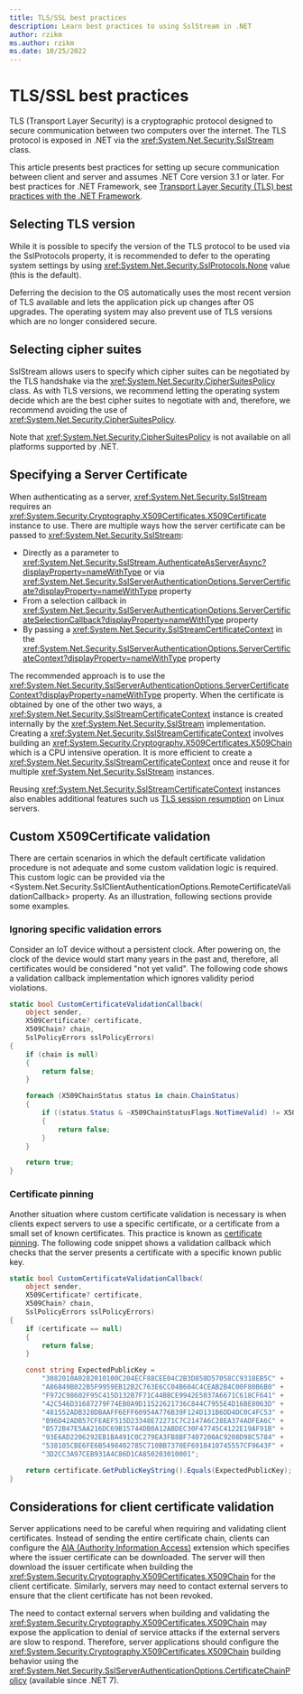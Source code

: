 ```yaml
---
title: TLS/SSL best practices
description: Learn best practices to using SslStream in .NET
author: rzikm
ms.author: rzikm
ms.date: 10/25/2022
---
```


# TLS/SSL best practices

TLS (Transport Layer Security) is a cryptographic protocol designed to secure communication between two computers over the internet. The TLS protocol is exposed in .NET via the <xref:System.Net.Security.SslStream> class.

This article presents best practices for setting up secure communication between client and server and assumes .NET Core version 3.1 or later. For best practices for .NET Framework, see [Transport Layer Security (TLS) best practices with the .NET Framework](/dotnet/framework/network-programming/tls).

## Selecting TLS version

While it is possible to specify the version of the TLS protocol to be used via the SslProtocols property, it is recommended to defer to the operating system settings by using <xref:System.Net.Security.SslProtocols.None> value (this is the default).

Deferring the decision to the OS automatically uses the most recent version of TLS available and lets the application pick up changes after OS upgrades. The operating system may also prevent use of TLS versions which are no longer considered secure.

## Selecting cipher suites

SslStream allows users to specify which cipher suites can be negotiated by the TLS handshake via the <xref:System.Net.Security.CipherSuitesPolicy> class. As with TLS versions, we recommend letting the operating system decide which are the best cipher suites to negotiate with and, therefore, we recommend avoiding the use of <xref:System.Net.Security.CipherSuitesPolicy>.

Note that <xref:System.Net.Security.CipherSuitesPolicy> is not available on all platforms supported by .NET.

## Specifying a Server Certificate

When authenticating as a server, <xref:System.Net.Security.SslStream> requires an <xref:System.Security.Cryptography.X509Certificates.X509Certificate> instance to use. There are multiple ways how the server certificate can be passed to <xref:System.Net.Security.SslStream>:

- Directly as a parameter to <xref:System.Net.Security.SslStream.AuthenticateAsServerAsync?displayProperty=nameWithType> or via <xref:System.Net.Security.SslServerAuthenticationOptions.ServerCertificate?displayProperty=nameWithType> property
- From a selection callback in <xref:System.Net.Security.SslServerAuthenticationOptions.ServerCertificateSelectionCallback?displayProperty=nameWithType> property
- By passing a <xref:System.Net.Security.SslStreamCertificateContext> in the <xref:System.Net.Security.SslServerAuthenticationOptions.ServerCertificateContext?displayProperty=nameWithType> property

The recommended approach is to use the <xref:System.Net.Security.SslServerAuthenticationOptions.ServerCertificateContext?displayProperty=nameWithType> property. When the certificate is obtained by one of the other two ways, a <xref:System.Net.Security.SslStreamCertificateContext> instance is created internally by the <xref:System.Net.Security.SslStream> implementation. Creating a <xref:System.Net.Security.SslStreamCertificateContext> involves building an <xref:System.Security.Cryptography.X509Certificates.X509Chain> which is a CPU intensive operation. It is more efficient to create a <xref:System.Net.Security.SslStreamCertificateContext> once and reuse it for multiple <xref:System.Net.Security.SslStream> instances.

Reusing <xref:System.Net.Security.SslStreamCertificateContext> instances also enables additional features such us [TLS session resumption](https://datatracker.ietf.org/doc/html/rfc5077) on Linux servers.

## Custom X509Certificate validation

There are certain scenarios in which the default certificate validation procedure is not adequate and some custom validation logic is required. This custom logic can be provided via the <System.Net.Security.SslClientAuthenticationOptions.RemoteCertificateValidationCallback> property. As an illustration, following sections provide some examples.

### Ignoring specific validation errors

Consider an IoT device without a persistent clock. After powering on, the clock of the device would start many years in the past and, therefore, all certificates would be considered "not yet valid". The following code shows a validation callback implementation which ignores validity period violations.

```csharp
static bool CustomCertificateValidationCallback(
    object sender,
    X509Certificate? certificate,
    X509Chain? chain,
    SslPolicyErrors sslPolicyErrors)
{
    if (chain is null)
    {
        return false;
    }

    foreach (X509ChainStatus status in chain.ChainStatus)
    {
        if ((status.Status & ~X509ChainStatusFlags.NotTimeValid) != X509ChainStatusFlags.NoError)
        {
            return false;
        }
    }

    return true;
}
```

### Certificate pinning

Another situation where custom certificate validation is necessary is when clients expect servers to use a specific certificate, or a certificate from a small set of known certificates. This practice is known as [certificate pinning](https://owasp.org/www-community/controls/Certificate_and_Public_Key_Pinning). The following code snippet shows a validation callback which checks that the server presents a certificate with a specific known public key.

```csharp
static bool CustomCertificateValidationCallback(
    object sender,
    X509Certificate? certificate,
    X509Chain? chain,
    SslPolicyErrors sslPolicyErrors)
{
    if (certificate == null)
    {
        return false;
    }

    const string ExpectedPublicKey =
        "3082010A0282010100C204ECF88CEE04C2B3D850D57058CC9318EB5C" +
        "A86849B022B5F9959EB12B2C763E6CC04B604C4CEAB2B4C00F80B6B0" +
        "F972C98602F95C415D132B7F71C44BBCE9942E5037A6671C618CF641" +
        "42C546D31687279F74EB0A9D11522621736C844C7955E4D16BE8063D" +
        "481552ADB328DBAAFF6EFF60954A776B39F124D131B6DD4DC0C4FC53" +
        "B96D42ADB57CFEAEF515D23348E72271C7C2147A6C28EA374ADFEA6C" +
        "B572B47E5AA216DC69B15744DB0A12ABDEC30F47745C4122E19AF91B" +
        "93E6AD2206292EB1BA491C0C279EA3FB8BF7407200AC9208D98C5784" +
        "538105CBE6FE6B5498402785C710BB7370EF6918410745557CF9643F" +
        "3D2CC3A97CEB931A4C86D1CA850203010001";

    return certificate.GetPublicKeyString().Equals(ExpectedPublicKey);
}
```

## Considerations for client certificate validation

Server applications need to be careful when requiring and validating client certificates. Instead of sending the entire certificate chain, clients can configure the [AIA (Authority Information Access)](http://www.pkiglobe.org/auth_info_access.html) extension which specifies where the issuer certificate can be downloaded. The server will then download the issuer certificate when building the <xref:System.Security.Cryptography.X509Certificates.X509Chain> for the client certificate. Similarly, servers may need to contact external servers to ensure that the client certificate has not been revoked.

The need to contact external servers when building and validating the <xref:System.Security.Cryptography.X509Certificates.X509Chain> may expose the application to denial of service attacks if the external servers are slow to respond. Therefore, server applications should configure the <xref:System.Security.Cryptography.X509Certificates.X509Chain> building behavior using the <xref:System.Net.Security.SslServerAuthenticationOptions.CertificateChainPolicy> (available since .NET 7).
